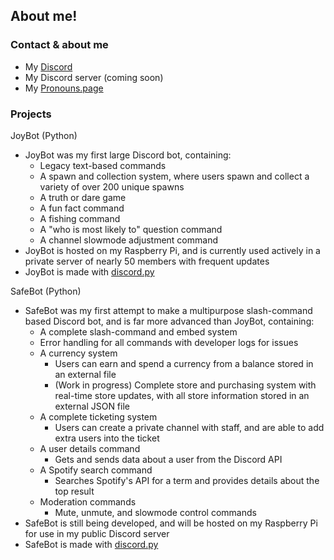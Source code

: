 ## About me!

### Contact & about me
- My [Discord](https://discord.com/users/524064761525305344)
- My Discord server (coming soon)
- My [Pronouns.page](https://en.pronouns.page/@hi.joy)

### Projects
JoyBot (Python)
- JoyBot was my first large Discord bot, containing:
  - Legacy text-based commands
  - A spawn and collection system, where users spawn and collect a variety of over 200 unique spawns 
  - A truth or dare game
  - A fun fact command
  - A fishing command
  - A "who is most likely to" question command
  - A channel slowmode adjustment command
- JoyBot is hosted on my Raspberry Pi, and is currently used actively in a private server of nearly 50 members with frequent updates
- JoyBot is made with [discord.py](https://discordpy.readthedocs.io/en/stable/)

SafeBot (Python)
- SafeBot was my first attempt to make a multipurpose slash-command based Discord bot, and is far more advanced than JoyBot, containing:
  - A complete slash-command and embed system
  - Error handling for all commands with developer logs for issues
  - A currency system
    - Users can earn and spend a currency from a balance stored in an external file
    - (Work in progress) Complete store and purchasing system with real-time store updates, with all store information stored in an external JSON file
  - A complete ticketing system
    - Users can create a private channel with staff, and are able to add extra users into the ticket
  - A user details command
    - Gets and sends data about a user from the Discord API
  - A Spotify search command
    - Searches Spotify's API for a term and provides details about the top result
  - Moderation commands
    - Mute, unmute, and slowmode control commands
- SafeBot is still being developed, and will be hosted on my Raspberry Pi for use in my public Discord server
- SafeBot is made with [discord.py](https://discordpy.readthedocs.io/en/stable/)
